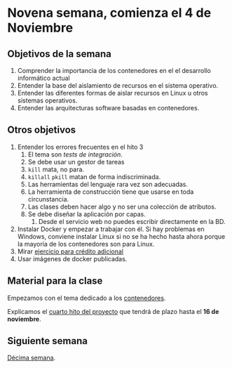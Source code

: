 # Novena semana, comienza el 4 de Noviembre

## Objetivos de la semana

1. Comprender la importancia de los contenedores en el el desarrollo
   informático actual
1. Entender la base del aislamiento de recursos en el sistema operativo.
2. Entender las diferentes formas de aislar recursos en Linux u otros sistemas operativos.
3. Entender las arquitecturas software basadas en contenedores.

## Otros objetivos

1. Entender los errores frecuentes en el hito 3
	1. El tema son *tests de integración*.
	1. Se debe usar un gestor de tareas
	  1. `kill` mata, no para.
	  2. `killall` `pkill` matan de forma indiscriminada.
	2. Las herramientas del lenguaje rara vez son adecuadas.
	3. La herramienta de construcción tiene que usarse en toda circunstancia.
	4. Las clases deben hacer algo y no ser una colección de atributos.
	5. Se debe diseñar la aplicación por capas.
		1. Desde el servicio web no puedes escribir directamente en la BD.
1. Instalar Docker y empezar a trabajar con él. Si hay problemas en
   Windows, conviene instalar Linux si no se ha hecho hasta ahora
   porque la mayoría de los contenedores son para Linux.
1. Mirar [ejercicio para crédito adicional](https://jj.github.io/IV/documentos/proyecto/3.5.tests)
2. Usar imágenes de docker publicadas. 

## Material para la clase

Empezamos  con el tema dedicado a los
[contenedores](http://jj.github.io/IV/documentos/temas/Contenedores).

Explicamos el [cuarto hito del proyecto](http://jj.github.io/IV/documentos/proyecto/4.PaaS) que tendrá de plazo hasta el **16 de noviembre**.

## Siguiente semana

[Décima semana](semana-10.md). 

